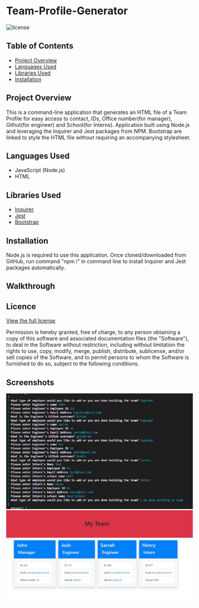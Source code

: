 # Team-Profile-Generator

![license](https://img.shields.io/static/v1?label=license&message=MIT&color=brightgreen)

## Table of Contents

* [Project Overview](#Technology%20used)
* [Languages Used](#Installation)
* [Libraries Used](#Usage)
* [Installation](#License)


## Project Overview

This is a command-line application that generates an HTML file of a Team Profile for easy access to contact, IDs, Office number(for manager), Githut(for engineer) and School(for Interns). Application built using Node.js and leveraging the Inquirer and Jest packages from NPM. Bootstrap are linked to style the HTML file without requiring an accompanying stylesheet.

## Languages Used

* JavaScript (Node.js)
* HTML


## Libraries Used

* [Inquirer](https://www.npmjs.com/package/inquirer)
* [Jest](https://www.npmjs.com/package/jest)
* [Bootstrap](https://getbootstrap.com/)

## Installation

Node.js is required to use this application. Once cloned/downloaded from GitHub, run command "npm i" in command line to install Inquirer and Jest packages automatically.

## Walkthrough

## Licence

[View the full license](./LICENSE).

Permission is hereby granted, free of charge, to any person obtaining a copy
of this software and associated documentation files (the "Software"), to deal
in the Software without restriction, including without limitation the rights
to use, copy, modify, merge, publish, distribute, sublicense, and/or sell
copies of the Software, and to permit persons to whom the Software is
furnished to do so, subject to the following conditions.

## Screenshots

![Screenshot1](./images/Screenshot1.jpg)
![Screenshot2](./images/Screenshot2.jpg)

